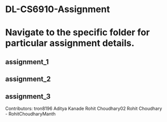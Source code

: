 # DL-CS6910-Assignment

# Navigate to the specific folder for particular assignment details.
## assignment_1
## assignment_2
## assignment_3

Contributors: 
tron8196 Aditya Kanade
Rohit Choudhary02 Rohit Choudhary - RohitChoudharyManth
